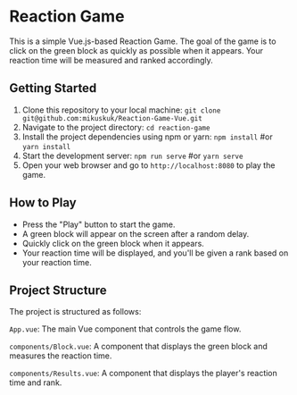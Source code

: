 # Reaction Game

This is a simple Vue.js-based Reaction Game. The goal of the game is to click on the green block as quickly as possible when it appears. Your reaction time will be measured and ranked accordingly.

## Getting Started

1. Clone this repository to your local machine: `git clone git@github.com:mikuskuk/Reaction-Game-Vue.git`
2. Navigate to the project directory: `cd reaction-game`
3. Install the project dependencies using npm or yarn: `npm install` #or `yarn install`
4. Start the development server: `npm run serve` #or `yarn serve`
5. Open your web browser and go to `http://localhost:8080` to play the game.

## How to Play

- Press the "Play" button to start the game.
- A green block will appear on the screen after a random delay.
- Quickly click on the green block when it appears.
- Your reaction time will be displayed, and you'll be given a rank based on your reaction time.

## Project Structure

The project is structured as follows:

`App.vue`: The main Vue component that controls the game flow.

`components/Block.vue`: A component that displays the green block and measures the reaction time.

`components/Results.vue`: A component that displays the player's reaction time and rank.
